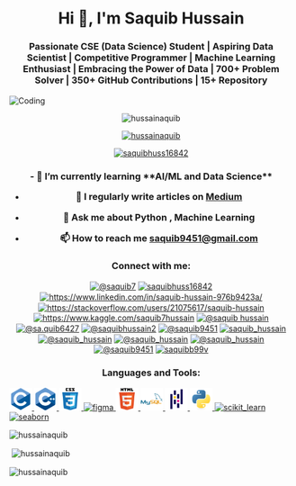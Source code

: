 <h1 align="center">Hi 👋, I'm Saquib Hussain</h1>
<h3 align="center">Passionate CSE (Data Science) Student | Aspiring Data Scientist | Competitive Programmer | Machine Learning Enthusiast | Embracing the Power of Data | 700+ Problem Solver | 350+ GitHub Contributions | 15+ Repository</h3>
<img align="center" alt="Coding" width="400" src="https://cdn.dribbble.com/users/1162077/screenshots/3848914/programmer.gif">

<p align="center"> <img src="https://komarev.com/ghpvc/?username=hussainaquib&label=Profile%20views&color=0e75b6&style=flat" alt="hussainaquib" /> </p>

<p align="center"> <a href="https://github.com/ryo-ma/github-profile-trophy"><img src="https://github-profile-trophy.vercel.app/?username=hussainaquib" alt="hussainaquib" /></a> </p>

<p align="center"> <a href="https://twitter.com/saquibhuss16842" target="blank"><img src="https://img.shields.io/twitter/follow/saquibhuss16842?logo=twitter&style=for-the-badge" alt="saquibhuss16842" /></a> </p>
<h3 align="center">
- 🌱 I’m currently learning **AI/ML and Data Science**

- 📝 I regularly write articles on [Medium](Medium)

- 💬 Ask me about **Python , Machine Learning**

- 📫 How to reach me **saquib9451@gmail.com**
</h3>
<h3 align="center">Connect with me:</h3>
<p align="center">
<a href="https://codepen.io/@saquib7" target="blank"><img align="center" src="https://raw.githubusercontent.com/rahuldkjain/github-profile-readme-generator/master/src/images/icons/Social/codepen.svg" alt="@saquib7" height="30" width="40" /></a>
<a href="https://twitter.com/saquibhuss16842" target="blank"><img align="center" src="https://raw.githubusercontent.com/rahuldkjain/github-profile-readme-generator/master/src/images/icons/Social/twitter.svg" alt="saquibhuss16842" height="30" width="40" /></a>
<a href="https://linkedin.com/in/https://www.linkedin.com/in/saquib-hussain-976b9423a/" target="blank"><img align="center" src="https://raw.githubusercontent.com/rahuldkjain/github-profile-readme-generator/master/src/images/icons/Social/linked-in-alt.svg" alt="https://www.linkedin.com/in/saquib-hussain-976b9423a/" height="30" width="40" /></a>
<a href="https://stackoverflow.com/users/https://stackoverflow.com/users/21075617/saquib-hussain" target="blank"><img align="center" src="https://raw.githubusercontent.com/rahuldkjain/github-profile-readme-generator/master/src/images/icons/Social/stack-overflow.svg" alt="https://stackoverflow.com/users/21075617/saquib-hussain" height="30" width="40" /></a>
<a href="https://kaggle.com/https://www.kaggle.com/saquib7hussain" target="blank"><img align="center" src="https://raw.githubusercontent.com/rahuldkjain/github-profile-readme-generator/master/src/images/icons/Social/kaggle.svg" alt="https://www.kaggle.com/saquib7hussain" height="30" width="40" /></a>
<a href="https://fb.com/@saquib hussain" target="blank"><img align="center" src="https://raw.githubusercontent.com/rahuldkjain/github-profile-readme-generator/master/src/images/icons/Social/facebook.svg" alt="@saquib hussain" height="30" width="40" /></a>
<a href="https://instagram.com/@sa.quib6427" target="blank"><img align="center" src="https://raw.githubusercontent.com/rahuldkjain/github-profile-readme-generator/master/src/images/icons/Social/instagram.svg" alt="@sa.quib6427" height="30" width="40" /></a>
<a href="https://www.behance.net/@saquibhussain2" target="blank"><img align="center" src="https://raw.githubusercontent.com/rahuldkjain/github-profile-readme-generator/master/src/images/icons/Social/behance.svg" alt="@saquibhussain2" height="30" width="40" /></a>
<a href="https://medium.com/@saquib9451" target="blank"><img align="center" src="https://raw.githubusercontent.com/rahuldkjain/github-profile-readme-generator/master/src/images/icons/Social/medium.svg" alt="@saquib9451" height="30" width="40" /></a>
<a href="https://www.codechef.com/users/saquib_hussain" target="blank"><img align="center" src="https://cdn.jsdelivr.net/npm/simple-icons@3.1.0/icons/codechef.svg" alt="saquib_hussain" height="30" width="40" /></a>
<a href="https://www.hackerrank.com/@saquib_hussain" target="blank"><img align="center" src="https://raw.githubusercontent.com/rahuldkjain/github-profile-readme-generator/master/src/images/icons/Social/hackerrank.svg" alt="@saquib_hussain" height="30" width="40" /></a>
<a href="https://codeforces.com/profile/@saquib_hussain" target="blank"><img align="center" src="https://raw.githubusercontent.com/rahuldkjain/github-profile-readme-generator/master/src/images/icons/Social/codeforces.svg" alt="@saquib_hussain" height="30" width="40" /></a>
<a href="https://www.leetcode.com/@saquib_hussain" target="blank"><img align="center" src="https://raw.githubusercontent.com/rahuldkjain/github-profile-readme-generator/master/src/images/icons/Social/leet-code.svg" alt="@saquib_hussain" height="30" width="40" /></a>
<a href="https://www.hackerearth.com/@saquib9451" target="blank"><img align="center" src="https://raw.githubusercontent.com/rahuldkjain/github-profile-readme-generator/master/src/images/icons/Social/hackerearth.svg" alt="@saquib9451" height="30" width="40" /></a>
<a href="https://auth.geeksforgeeks.org/user/saquibb99v" target="blank"><img align="center" src="https://raw.githubusercontent.com/rahuldkjain/github-profile-readme-generator/master/src/images/icons/Social/geeks-for-geeks.svg" alt="saquibb99v" height="30" width="40" /></a>
</p>

<h3 align="center">Languages and Tools:</h3>
<p align="left"> <a href="https://www.cprogramming.com/" target="_blank" rel="noreferrer"> <img src="https://raw.githubusercontent.com/devicons/devicon/master/icons/c/c-original.svg" alt="c" width="40" height="40"/> </a> <a href="https://www.w3schools.com/cpp/" target="_blank" rel="noreferrer"> <img src="https://raw.githubusercontent.com/devicons/devicon/master/icons/cplusplus/cplusplus-original.svg" alt="cplusplus" width="40" height="40"/> </a> <a href="https://www.w3schools.com/css/" target="_blank" rel="noreferrer"> <img src="https://raw.githubusercontent.com/devicons/devicon/master/icons/css3/css3-original-wordmark.svg" alt="css3" width="40" height="40"/> </a> <a href="https://www.figma.com/" target="_blank" rel="noreferrer"> <img src="https://www.vectorlogo.zone/logos/figma/figma-icon.svg" alt="figma" width="40" height="40"/> </a> <a href="https://www.w3.org/html/" target="_blank" rel="noreferrer"> <img src="https://raw.githubusercontent.com/devicons/devicon/master/icons/html5/html5-original-wordmark.svg" alt="html5" width="40" height="40"/> </a> <a href="https://www.mysql.com/" target="_blank" rel="noreferrer"> <img src="https://raw.githubusercontent.com/devicons/devicon/master/icons/mysql/mysql-original-wordmark.svg" alt="mysql" width="40" height="40"/> </a> <a href="https://pandas.pydata.org/" target="_blank" rel="noreferrer"> <img src="https://raw.githubusercontent.com/devicons/devicon/2ae2a900d2f041da66e950e4d48052658d850630/icons/pandas/pandas-original.svg" alt="pandas" width="40" height="40"/> </a> <a href="https://www.python.org" target="_blank" rel="noreferrer"> <img src="https://raw.githubusercontent.com/devicons/devicon/master/icons/python/python-original.svg" alt="python" width="40" height="40"/> </a> <a href="https://scikit-learn.org/" target="_blank" rel="noreferrer"> <img src="https://upload.wikimedia.org/wikipedia/commons/0/05/Scikit_learn_logo_small.svg" alt="scikit_learn" width="40" height="40"/> </a> <a href="https://seaborn.pydata.org/" target="_blank" rel="noreferrer"> <img src="https://seaborn.pydata.org/_images/logo-mark-lightbg.svg" alt="seaborn" width="40" height="40"/> </a> </p>

<p><img align="center" src="https://github-readme-stats.vercel.app/api/top-langs?username=hussainaquib&show_icons=true&locale=en&layout=compact" alt="hussainaquib" /></p>

<p>&nbsp;<img align="center" src="https://github-readme-stats.vercel.app/api?username=hussainaquib&show_icons=true&locale=en" alt="hussainaquib" /></p>

<p><img align="center" src="https://github-readme-streak-stats.herokuapp.com/?user=hussainaquib&" alt="hussainaquib" /></p>
